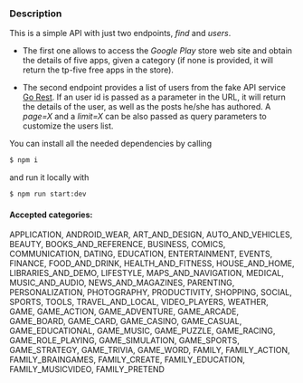 ### Description
This is a simple API with just two endpoints, _find_ and _users_.

- The first one allows to access the _Google Play_ store web site and obtain the details of five apps, given a category (if none is provided, it will return the tp-five free apps in the store).

- The second endpoint provides a list of users from the fake API service [Go Rest](https://gorest.co.in/ "Online REST API for Testing and Prototyping"). If an user id is passed as a parameter in the URL, it will return the details of the user, as well as the posts he/she has authored. A _page=X_ and a _limit=X_ can be also passed as query parameters to customize the users list.

You can install all the needed dependencies by calling 

``` bash
$ npm i
```

and run it locally with 

``` bash
$ npm run start:dev
```

#### Accepted categories:
  APPLICATION,
  ANDROID_WEAR,
  ART_AND_DESIGN,
  AUTO_AND_VEHICLES,
  BEAUTY,
  BOOKS_AND_REFERENCE,
  BUSINESS,
  COMICS,
  COMMUNICATION,
  DATING,
  EDUCATION,
  ENTERTAINMENT,
  EVENTS,
  FINANCE,
  FOOD_AND_DRINK,
  HEALTH_AND_FITNESS,
  HOUSE_AND_HOME,
  LIBRARIES_AND_DEMO,
  LIFESTYLE,
  MAPS_AND_NAVIGATION,
  MEDICAL,
  MUSIC_AND_AUDIO,
  NEWS_AND_MAGAZINES,
  PARENTING,
  PERSONALIZATION,
  PHOTOGRAPHY,
  PRODUCTIVITY,
  SHOPPING,
  SOCIAL,
  SPORTS,
  TOOLS,
  TRAVEL_AND_LOCAL,
  VIDEO_PLAYERS,
  WEATHER,
  GAME,
  GAME_ACTION,
  GAME_ADVENTURE,
  GAME_ARCADE,
  GAME_BOARD,
  GAME_CARD,
  GAME_CASINO,
  GAME_CASUAL,
  GAME_EDUCATIONAL,
  GAME_MUSIC,
  GAME_PUZZLE,
  GAME_RACING,
  GAME_ROLE_PLAYING,
  GAME_SIMULATION,
  GAME_SPORTS,
  GAME_STRATEGY,
  GAME_TRIVIA,
  GAME_WORD,
  FAMILY,
  FAMILY_ACTION,
  FAMILY_BRAINGAMES,
  FAMILY_CREATE,
  FAMILY_EDUCATION,
  FAMILY_MUSICVIDEO,
  FAMILY_PRETEND
